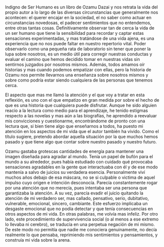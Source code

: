 Indigno de Ser Humano es un libro de Ozamu Dazai y nos retrata la vida del propio autor a lo largo de las diversas circunstancias que generalmente nos acontecen: el querer encajar en la sociedad, el no saber como actuar en circunstancias novedosas, el padecer sentimientos que no entendemos, entre otras tantas cosas. Definitivamente observar tan de cerca la vida de un ser humano que tiene la sensibilidad para recordar y captar estas sensaciones experimentadas, y mas tratándose de una vida ajena, es una experiencia que no nos puede faltar en nuestro repertorio vital. Poder observarlo como una pequeña rata de laboratorio sin tener que poner la lupa sobre nosotros, es un medio útil para corregir nuestras conductas y evaluar el camino que hemos decidido tomar en nuestras vidas sin sentirnos juzgados por nosotros mismos. Además, todos amamos oír historias y mas cuando podemos empatizar con ellas, pero la historia de Ozamu nos permite llevarnos una enseñanza sobre nosotros mismos y sobre como podría estar siendo cualquiera de las personas que tenemos cerca.

El aspecto que mas me llamó la atención y el que voy a tratar en esta reflexión, es uno con el que empatizo en gran medida por sobre el hecho de que es una historia que cualquiera puede disfrutar. Aunque he sido alguien reacio a la lectura como medio para el aprendizaje, he tenido estigmas respecto a las novelas y mas aún a las biografías, he aprendido a reevaluar mis convicciones y cuestionarme, encontrándome de pronto con una lectura que, si bien tiene algo que enseñarnos a todos, ha puesto mi atención en los aspectos de mi vida que el autor también ha vivido. Como el título sugiere, pretendo abordar aquella situación por la que muchos hemos pasado y que tiene algo que contar sobre nuestro pasado y nuestro futuro.

Ozamu gastaba grotescas cantidades de energía para mantener una imagen diseñada para agradar al mundo. Tenía un papel de bufón para el mundo a su alrededor, pues había estudiado con cuidado qué provocaba sensaciones agradables en la gente que interactuaba con él y de ese modo mantenía a salvo de juicios su verdadera esencia. Personalmente viví muchos años debajo de esa máscara, no se si culpable o victima de aquel impulso cuyo origen e intención desconocía. Parecía constantemente rogar por una atención que no merecía, pues intentaba ser una persona que garantizaba la atención. A su vez, parecía evadir el juicio quitando la atención de mi verdadero ser, mas callado, pensativo, serio, dubitativo, vulnerable, emocional, sincero, cambiante. Este esfuerzo implicaba un desgaste emocional que no podía detectar y que tenía consecuencias en otros aspectos de mi vida. En otras palabras, me volvía mas infeliz. Por otro lado, este procedimiento de supervivencia social (o al menos a ese extremo lo llevaba ni cerebro), se traducía en una perpetua negación de mi mismo. De este modo no permitía que nadie me conociera genuinamente, no decía realmente lo que pensaba, reprimiendo mis sentimientos y pensamientos, y construía mi vida sobre la arena.